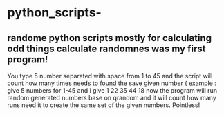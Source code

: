 # python_scripts-
randome python scripts  mostly for calculating odd things 
calculate randomnes was my first program! 
-----------------------------------------------------------------------------------------------------------------------


You type 5 number separated with space  from 1 to 45  and the script will count how many times needs to found the save given number  ( example :  give 5 numbers for 1-45  and i give  1 22 35 44 18  now the program will run random  generated  numbers base on qrandom and it will count  how many runs  need it to create the same set of the given numbers.   Pointless!
